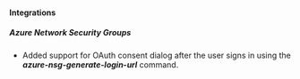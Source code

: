 
#### Integrations

##### Azure Network Security Groups

- Added support for OAuth consent dialog after the user signs in using the ***azure-nsg-generate-login-url*** command.
